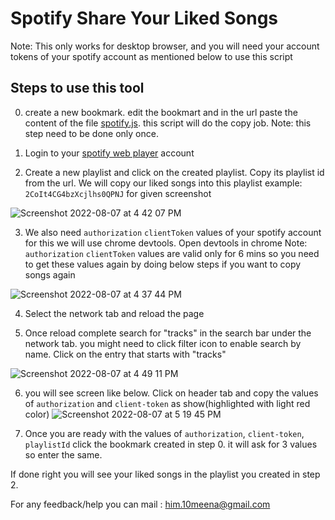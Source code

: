 # Spotify Share Your Liked Songs

Note: This only works for desktop browser, and you will need your account tokens of your spotify account as mentioned below to use this script

## Steps to use this tool
0. create a new bookmark. edit the bookmart and in the url paste the content of the file [spotify.js](https://github.com/himanshumeena/spotify_liked_songs_copier/blob/master/spotify.js). this script will do the copy job.
Note: this step need to be done only once.

1. Login to your [spotify web player](https://open.spotify.com/collection/tracks) account

2. Create a new playlist and click on the created playlist. Copy its playlist id from the url. We will copy our liked songs into this playlist
example: `2CoIt4CG4bzXcjlhs0QPNJ` for given screenshot

![Screenshot 2022-08-07 at 4 42 07 PM](https://user-images.githubusercontent.com/20402232/183287857-2cc1cc2a-8eec-4558-8b9b-716864aadac5.png)

3. We also need `authorization` `clientToken` values of your spotify account for this we will use chrome devtools. Open devtools in chrome
Note: `authorization` `clientToken` values are valid only for 6 mins so you need to get these values again by doing below steps if you want to copy songs again

![Screenshot 2022-08-07 at 4 37 44 PM](https://user-images.githubusercontent.com/20402232/183287747-cccceb6b-794b-4a1c-b549-edb3b655a306.png)

4. Select the network tab and reload the page

5. Once reload complete search for "tracks" in the search bar under the network tab. you might need to click filter icon to enable search by name.
Click on the entry that starts with "tracks"

![Screenshot 2022-08-07 at 4 49 11 PM](https://user-images.githubusercontent.com/20402232/183288269-7cd5b298-fefd-408f-89be-c5646f903ac1.png)

6. you will see screen like below. Click on header tab and copy the values of `authorization` and `client-token` as show(highlighted with light red color)
![Screenshot 2022-08-07 at 5 19 45 PM](https://user-images.githubusercontent.com/20402232/183289393-7a6a664d-2d1e-44cc-b9a3-05ba8803f30a.png)

7. Once you are ready with the values of `authorization`, `client-token`, `playlistId` click the bookmark created in step 0. it will ask for 3 values so enter the same.

If done right you will see your liked songs in the playlist you created in step 2.


For any feedback/help you can mail : him.10meena@gmail.com
